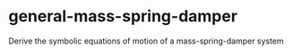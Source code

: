 # general-mass-spring-damper
Derive the symbolic equations of motion of a mass-spring-damper system
